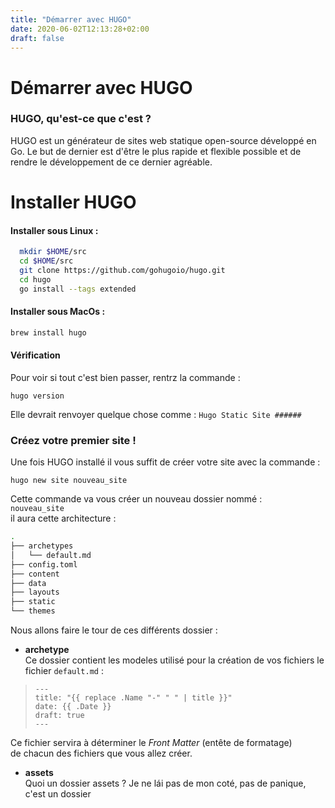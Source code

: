 ```yaml
---
title: "Démarrer avec HUGO"
date: 2020-06-02T12:13:28+02:00
draft: false
---
```


# Démarrer avec HUGO

### HUGO, qu'est-ce que c'est ?

HUGO est un générateur de sites web statique open-source développé en Go. 
Le but de dernier est d'être le plus rapide et flexible possible et de rendre le 
développement de ce dernier agréable.

Installer HUGO
==
#### Installer sous Linux :
```bash
  mkdir $HOME/src
  cd $HOME/src
  git clone https://github.com/gohugoio/hugo.git
  cd hugo
  go install --tags extended
```

#### Installer sous MacOs :
```bash
brew install hugo
```

#### Vérification  
Pour voir si tout c'est bien passer, rentrz la commande : 
```
hugo version
```
Elle devrait renvoyer quelque chose comme : `Hugo Static Site ######`

### Créez votre premier site !

Une fois HUGO installé il vous suffit de créer votre site avec la commande : 
```
hugo new site nouveau_site
```
Cette commande va vous créer un nouveau dossier nommé :  
`nouveau_site`  
il aura cette architecture :  
```bash
.
├── archetypes
│   └── default.md
├── config.toml
├── content
├── data
├── layouts
├── static
└── themes
```
Nous allons faire le tour de ces différents dossier :  
- **archetype**  
Ce dossier contient les modeles utilisé pour la création de vos fichiers
le fichier `default.md` : 
> ```
> ---
> title: "{{ replace .Name "-" " " | title }}"
> date: {{ .Date }}
> draft: true
> ---
> ```
Ce fichier servira à déterminer le *Front Matter* (entête de formatage)  
de chacun des fichiers que vous allez créer.
- **assets**  
Quoi un dossier assets ? Je ne lái pas de mon coté, pas de panique, c'est un dossier 









